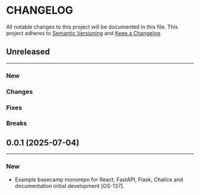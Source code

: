 # CHANGELOG

All notable changes to this project will be documented in this file.
This project adheres to [Semantic Versioning](http://semver.org/) and [Keep a Changelog](http://keepachangelog.com/).



## Unreleased
---

### New

### Changes

### Fixes

### Breaks


## 0.0.1 (2025-07-04)
---

### New
- Example basecamp monorepo for React, FastAPI, Flask, Chalice and documentation initial development [GS-137].

